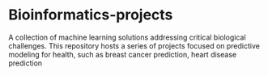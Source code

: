 # Bioinformatics-projects
A collection of machine learning solutions addressing critical biological challenges. This repository hosts a series of projects focused on predictive modeling for health, such as breast cancer prediction, heart disease prediction
